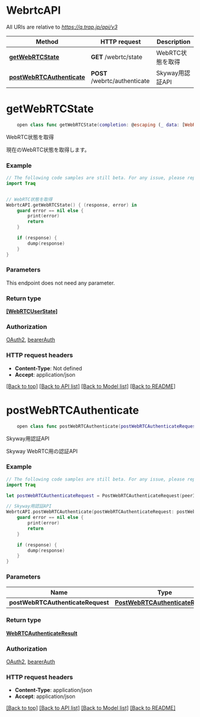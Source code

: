 # WebrtcAPI

All URIs are relative to *https://q.trap.jp/api/v3*

Method | HTTP request | Description
------------- | ------------- | -------------
[**getWebRTCState**](WebrtcAPI.md#getwebrtcstate) | **GET** /webrtc/state | WebRTC状態を取得
[**postWebRTCAuthenticate**](WebrtcAPI.md#postwebrtcauthenticate) | **POST** /webrtc/authenticate | Skyway用認証API


# **getWebRTCState**
```swift
    open class func getWebRTCState(completion: @escaping (_ data: [WebRTCUserState]?, _ error: Error?) -> Void)
```

WebRTC状態を取得

現在のWebRTC状態を取得します。

### Example
```swift
// The following code samples are still beta. For any issue, please report via http://github.com/OpenAPITools/openapi-generator/issues/new
import Traq


// WebRTC状態を取得
WebrtcAPI.getWebRTCState() { (response, error) in
    guard error == nil else {
        print(error)
        return
    }

    if (response) {
        dump(response)
    }
}
```

### Parameters
This endpoint does not need any parameter.

### Return type

[**[WebRTCUserState]**](WebRTCUserState.md)

### Authorization

[OAuth2](../README.md#OAuth2), [bearerAuth](../README.md#bearerAuth)

### HTTP request headers

 - **Content-Type**: Not defined
 - **Accept**: application/json

[[Back to top]](#) [[Back to API list]](../README.md#documentation-for-api-endpoints) [[Back to Model list]](../README.md#documentation-for-models) [[Back to README]](../README.md)

# **postWebRTCAuthenticate**
```swift
    open class func postWebRTCAuthenticate(postWebRTCAuthenticateRequest: PostWebRTCAuthenticateRequest? = nil, completion: @escaping (_ data: WebRTCAuthenticateResult?, _ error: Error?) -> Void)
```

Skyway用認証API

Skyway WebRTC用の認証API

### Example
```swift
// The following code samples are still beta. For any issue, please report via http://github.com/OpenAPITools/openapi-generator/issues/new
import Traq

let postWebRTCAuthenticateRequest = PostWebRTCAuthenticateRequest(peerId: "peerId_example") // PostWebRTCAuthenticateRequest |  (optional)

// Skyway用認証API
WebrtcAPI.postWebRTCAuthenticate(postWebRTCAuthenticateRequest: postWebRTCAuthenticateRequest) { (response, error) in
    guard error == nil else {
        print(error)
        return
    }

    if (response) {
        dump(response)
    }
}
```

### Parameters

Name | Type | Description  | Notes
------------- | ------------- | ------------- | -------------
 **postWebRTCAuthenticateRequest** | [**PostWebRTCAuthenticateRequest**](PostWebRTCAuthenticateRequest.md) |  | [optional] 

### Return type

[**WebRTCAuthenticateResult**](WebRTCAuthenticateResult.md)

### Authorization

[OAuth2](../README.md#OAuth2), [bearerAuth](../README.md#bearerAuth)

### HTTP request headers

 - **Content-Type**: application/json
 - **Accept**: application/json

[[Back to top]](#) [[Back to API list]](../README.md#documentation-for-api-endpoints) [[Back to Model list]](../README.md#documentation-for-models) [[Back to README]](../README.md)

